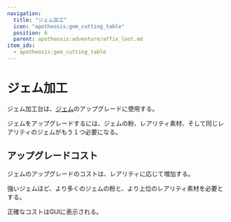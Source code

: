 ```yaml
---
navigation:
  title: "ジェム加工"
  icon: "apotheosis:gem_cutting_table"
  position: 6
  parent: apotheosis:adventure/affix_loot.md
item_ids:
  - apotheosis:gem_cutting_table
---
```


# ジェム加工

<Color id="blue">ジェム加工台</Color>は、[ジェム](./gems.md)のアップグレードに使用する。

ジェムをアップグレードするには、<Color id="blue">ジェムの粉</Color>、<Color id="blue">レアリティ素材</Color>、そして同じレアリティのジェムがもう１つ必要になる。

<Recipe id="apotheosis:gem_cutting_table" />

## アップグレードコスト

ジェムのアップグレードのコストは、レアリティに応じて増加する。

強いジェムほど、より多くの<Color id="blue">ジェムの粉</Color>と、より上位の<Color id="blue">レアリティ素材</Color>を必要とする。

正確なコストはGUIに表示される。

